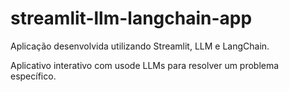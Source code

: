 # streamlit-llm-langchain-app

Aplicação desenvolvida utilizando Streamlit, LLM e LangChain. 

Aplicativo interativo com usode LLMs para resolver um problema específico.
